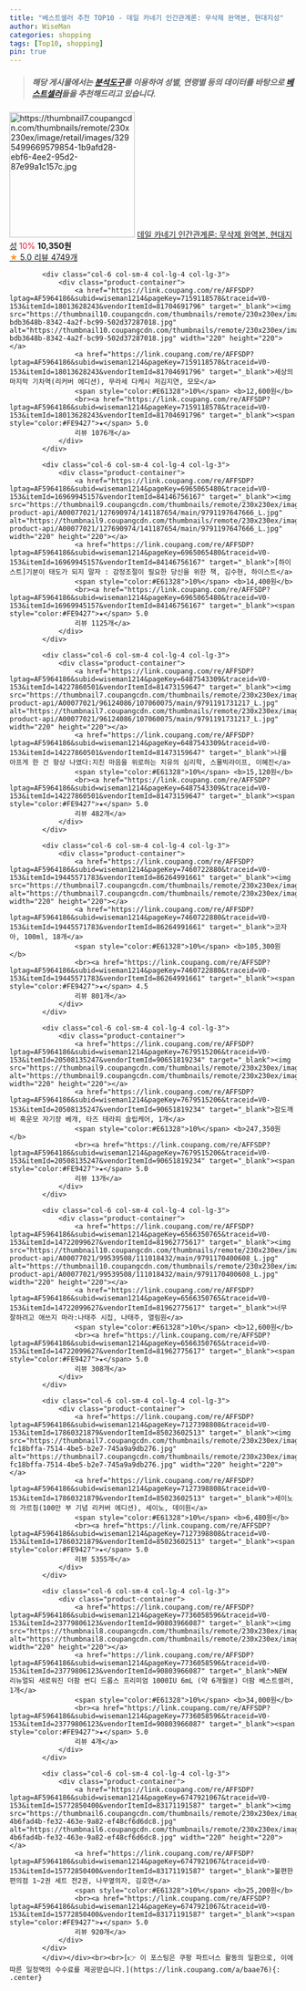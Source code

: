 ```yaml
---
title: "베스트셀러 추천 TOP10 - 데일 카네기 인간관계론: 무삭제 완역본, 현대지성"
author: WiseMan
categories: shopping
tags: [Top10, shopping]
pin: true
---
```


> ##### 해당 게시물에서는 [**분석도구**](https://itemscout.io/)를 이용하여 **성별**, **연령별** 등의 데이터를 바탕으로 [**베스트셀러**](https://link.coupang.com/a/baae76)들을 추천해드리고 있습니다.
<div class="container"><div class="row">
            <div class="col-6 col-sm-4 col-lg-4 col-lg-3">
                <div class="product-container">
                    <a href="https://link.coupang.com/re/AFFSDP?lptag=AF5964186&subid=wiseman1214&pageKey=307022149&traceid=V0-153&itemId=968117422&vendorItemId=5403982815" target="_blank"><img src="https://thumbnail7.coupangcdn.com/thumbnails/remote/230x230ex/image/retail/images/3295499669579854-1b9afd28-ebf6-4ee2-95d2-87e99a1c157c.jpg" alt="https://thumbnail7.coupangcdn.com/thumbnails/remote/230x230ex/image/retail/images/3295499669579854-1b9afd28-ebf6-4ee2-95d2-87e99a1c157c.jpg" width="220" height="220"></a>
                    <a href="https://link.coupang.com/re/AFFSDP?lptag=AF5964186&subid=wiseman1214&pageKey=307022149&traceid=V0-153&itemId=968117422&vendorItemId=5403982815" target="_blank">데일 카네기 인간관계론: 무삭제 완역본, 현대지성</a>
                    <span style="color:#E61328">10%</span> <b>10,350원</b>
                    <br><a href="https://link.coupang.com/re/AFFSDP?lptag=AF5964186&subid=wiseman1214&pageKey=307022149&traceid=V0-153&itemId=968117422&vendorItemId=5403982815" target="_blank"><span style="color:#FE9427">★</span> 5.0
                    리뷰 4749개</a>
                </div>
            </div>
            
            <div class="col-6 col-sm-4 col-lg-4 col-lg-3">
                <div class="product-container">
                    <a href="https://link.coupang.com/re/AFFSDP?lptag=AF5964186&subid=wiseman1214&pageKey=7159118578&traceid=V0-153&itemId=18013628243&vendorItemId=81704691796" target="_blank"><img src="https://thumbnail10.coupangcdn.com/thumbnails/remote/230x230ex/image/retail/images/1782194652121787-bdb3648b-8342-4a2f-bc99-502d37287018.jpg" alt="https://thumbnail10.coupangcdn.com/thumbnails/remote/230x230ex/image/retail/images/1782194652121787-bdb3648b-8342-4a2f-bc99-502d37287018.jpg" width="220" height="220"></a>
                    <a href="https://link.coupang.com/re/AFFSDP?lptag=AF5964186&subid=wiseman1214&pageKey=7159118578&traceid=V0-153&itemId=18013628243&vendorItemId=81704691796" target="_blank">세상의 마지막 기차역(리커버 에디션), 무라세 다케시 저김지연, 모모</a>
                    <span style="color:#E61328">10%</span> <b>12,600원</b>
                    <br><a href="https://link.coupang.com/re/AFFSDP?lptag=AF5964186&subid=wiseman1214&pageKey=7159118578&traceid=V0-153&itemId=18013628243&vendorItemId=81704691796" target="_blank"><span style="color:#FE9427">★</span> 5.0
                    리뷰 1076개</a>
                </div>
            </div>
            
            <div class="col-6 col-sm-4 col-lg-4 col-lg-3">
                <div class="product-container">
                    <a href="https://link.coupang.com/re/AFFSDP?lptag=AF5964186&subid=wiseman1214&pageKey=6965065480&traceid=V0-153&itemId=16969945157&vendorItemId=84146756167" target="_blank"><img src="https://thumbnail9.coupangcdn.com/thumbnails/remote/230x230ex/image/retail-product-api/A00077021/127690974/141187654/main/9791197647666_L.jpg" alt="https://thumbnail9.coupangcdn.com/thumbnails/remote/230x230ex/image/retail-product-api/A00077021/127690974/141187654/main/9791197647666_L.jpg" width="220" height="220"></a>
                    <a href="https://link.coupang.com/re/AFFSDP?lptag=AF5964186&subid=wiseman1214&pageKey=6965065480&traceid=V0-153&itemId=16969945157&vendorItemId=84146756167" target="_blank">[하이스트]기분이 태도가 되지 말자 : 감정조절이 필요한 당신을 위한 책, 김수현, 하이스트</a>
                    <span style="color:#E61328">10%</span> <b>14,400원</b>
                    <br><a href="https://link.coupang.com/re/AFFSDP?lptag=AF5964186&subid=wiseman1214&pageKey=6965065480&traceid=V0-153&itemId=16969945157&vendorItemId=84146756167" target="_blank"><span style="color:#FE9427">★</span> 5.0
                    리뷰 1125개</a>
                </div>
            </div>
            
            <div class="col-6 col-sm-4 col-lg-4 col-lg-3">
                <div class="product-container">
                    <a href="https://link.coupang.com/re/AFFSDP?lptag=AF5964186&subid=wiseman1214&pageKey=6487543309&traceid=V0-153&itemId=14227860501&vendorItemId=81473159647" target="_blank"><img src="https://thumbnail7.coupangcdn.com/thumbnails/remote/230x230ex/image/retail-product-api/A00077021/96124086/107060075/main/9791191731217_L.jpg" alt="https://thumbnail7.coupangcdn.com/thumbnails/remote/230x230ex/image/retail-product-api/A00077021/96124086/107060075/main/9791191731217_L.jpg" width="220" height="220"></a>
                    <a href="https://link.coupang.com/re/AFFSDP?lptag=AF5964186&subid=wiseman1214&pageKey=6487543309&traceid=V0-153&itemId=14227860501&vendorItemId=81473159647" target="_blank">나를 아프게 한 건 항상 나였다:지친 마음을 위로하는 치유의 심리학, 스몰빅라이프, 이혜진</a>
                    <span style="color:#E61328">10%</span> <b>15,120원</b>
                    <br><a href="https://link.coupang.com/re/AFFSDP?lptag=AF5964186&subid=wiseman1214&pageKey=6487543309&traceid=V0-153&itemId=14227860501&vendorItemId=81473159647" target="_blank"><span style="color:#FE9427">★</span> 5.0
                    리뷰 482개</a>
                </div>
            </div>
            
            <div class="col-6 col-sm-4 col-lg-4 col-lg-3">
                <div class="product-container">
                    <a href="https://link.coupang.com/re/AFFSDP?lptag=AF5964186&subid=wiseman1214&pageKey=7460722880&traceid=V0-153&itemId=19445571783&vendorItemId=86264991661" target="_blank"><img src="https://thumbnail7.coupangcdn.com/thumbnails/remote/230x230ex/image/vendor_inventory/759f/40ef4326f63a19ecf69372a14fbdb35df19d3bae37f537d1d555971c1a38.png" alt="https://thumbnail7.coupangcdn.com/thumbnails/remote/230x230ex/image/vendor_inventory/759f/40ef4326f63a19ecf69372a14fbdb35df19d3bae37f537d1d555971c1a38.png" width="220" height="220"></a>
                    <a href="https://link.coupang.com/re/AFFSDP?lptag=AF5964186&subid=wiseman1214&pageKey=7460722880&traceid=V0-153&itemId=19445571783&vendorItemId=86264991661" target="_blank">코자아, 100ml, 18개</a>
                    <span style="color:#E61328">10%</span> <b>105,300원</b>
                    <br><a href="https://link.coupang.com/re/AFFSDP?lptag=AF5964186&subid=wiseman1214&pageKey=7460722880&traceid=V0-153&itemId=19445571783&vendorItemId=86264991661" target="_blank"><span style="color:#FE9427">★</span> 4.5
                    리뷰 801개</a>
                </div>
            </div>
            
            <div class="col-6 col-sm-4 col-lg-4 col-lg-3">
                <div class="product-container">
                    <a href="https://link.coupang.com/re/AFFSDP?lptag=AF5964186&subid=wiseman1214&pageKey=7679515206&traceid=V0-153&itemId=20508135247&vendorItemId=90651819234" target="_blank"><img src="https://thumbnail9.coupangcdn.com/thumbnails/remote/230x230ex/image/vendor_inventory/f678/fd17a8c60077ef29932e22a20bcd9090332aaff9c80af8f1fee3cfe59e43.jpg" alt="https://thumbnail9.coupangcdn.com/thumbnails/remote/230x230ex/image/vendor_inventory/f678/fd17a8c60077ef29932e22a20bcd9090332aaff9c80af8f1fee3cfe59e43.jpg" width="220" height="220"></a>
                    <a href="https://link.coupang.com/re/AFFSDP?lptag=AF5964186&subid=wiseman1214&pageKey=7679515206&traceid=V0-153&itemId=20508135247&vendorItemId=90651819234" target="_blank">잠도깨비 흑운모 자기장 베개, 타즈 테라피 슬립케어, 1개</a>
                    <span style="color:#E61328">10%</span> <b>247,350원</b>
                    <br><a href="https://link.coupang.com/re/AFFSDP?lptag=AF5964186&subid=wiseman1214&pageKey=7679515206&traceid=V0-153&itemId=20508135247&vendorItemId=90651819234" target="_blank"><span style="color:#FE9427">★</span> 5.0
                    리뷰 13개</a>
                </div>
            </div>
            
            <div class="col-6 col-sm-4 col-lg-4 col-lg-3">
                <div class="product-container">
                    <a href="https://link.coupang.com/re/AFFSDP?lptag=AF5964186&subid=wiseman1214&pageKey=6566350765&traceid=V0-153&itemId=14722099627&vendorItemId=81962775617" target="_blank"><img src="https://thumbnail10.coupangcdn.com/thumbnails/remote/230x230ex/image/retail-product-api/A00077021/99539508/111018432/main/9791170400608_L.jpg" alt="https://thumbnail10.coupangcdn.com/thumbnails/remote/230x230ex/image/retail-product-api/A00077021/99539508/111018432/main/9791170400608_L.jpg" width="220" height="220"></a>
                    <a href="https://link.coupang.com/re/AFFSDP?lptag=AF5964186&subid=wiseman1214&pageKey=6566350765&traceid=V0-153&itemId=14722099627&vendorItemId=81962775617" target="_blank">너무 잘하려고 애쓰지 마라:나태주 시집, 나태주, 열림원</a>
                    <span style="color:#E61328">10%</span> <b>12,600원</b>
                    <br><a href="https://link.coupang.com/re/AFFSDP?lptag=AF5964186&subid=wiseman1214&pageKey=6566350765&traceid=V0-153&itemId=14722099627&vendorItemId=81962775617" target="_blank"><span style="color:#FE9427">★</span> 5.0
                    리뷰 308개</a>
                </div>
            </div>
            
            <div class="col-6 col-sm-4 col-lg-4 col-lg-3">
                <div class="product-container">
                    <a href="https://link.coupang.com/re/AFFSDP?lptag=AF5964186&subid=wiseman1214&pageKey=7127398808&traceid=V0-153&itemId=17860321879&vendorItemId=85023602513" target="_blank"><img src="https://thumbnail7.coupangcdn.com/thumbnails/remote/230x230ex/image/retail/images/599539620224842-fc18bffa-7514-4be5-b2e7-745a9a9db276.jpg" alt="https://thumbnail7.coupangcdn.com/thumbnails/remote/230x230ex/image/retail/images/599539620224842-fc18bffa-7514-4be5-b2e7-745a9a9db276.jpg" width="220" height="220"></a>
                    <a href="https://link.coupang.com/re/AFFSDP?lptag=AF5964186&subid=wiseman1214&pageKey=7127398808&traceid=V0-153&itemId=17860321879&vendorItemId=85023602513" target="_blank">세이노의 가르침(100만 부 기념 리커버 에디션), 세이노, 데이원</a>
                    <span style="color:#E61328">10%</span> <b>6,480원</b>
                    <br><a href="https://link.coupang.com/re/AFFSDP?lptag=AF5964186&subid=wiseman1214&pageKey=7127398808&traceid=V0-153&itemId=17860321879&vendorItemId=85023602513" target="_blank"><span style="color:#FE9427">★</span> 5.0
                    리뷰 5355개</a>
                </div>
            </div>
            
            <div class="col-6 col-sm-4 col-lg-4 col-lg-3">
                <div class="product-container">
                    <a href="https://link.coupang.com/re/AFFSDP?lptag=AF5964186&subid=wiseman1214&pageKey=7736058596&traceid=V0-153&itemId=23779806123&vendorItemId=90803966087" target="_blank"><img src="https://thumbnail8.coupangcdn.com/thumbnails/remote/230x230ex/image/vendor_inventory/5a35/8eb9650e1ffd9cb0ccc24708c91c9b8ecfa448838afe5eb319f07a7633fa.jpg" alt="https://thumbnail8.coupangcdn.com/thumbnails/remote/230x230ex/image/vendor_inventory/5a35/8eb9650e1ffd9cb0ccc24708c91c9b8ecfa448838afe5eb319f07a7633fa.jpg" width="220" height="220"></a>
                    <a href="https://link.coupang.com/re/AFFSDP?lptag=AF5964186&subid=wiseman1214&pageKey=7736058596&traceid=V0-153&itemId=23779806123&vendorItemId=90803966087" target="_blank">NEW 리뉴얼되 새로워진 더팜 썬디 드롭스 프리미엄 1000IU 6mL (약 6개월분) 더팜 베스트셀러, 1개</a>
                    <span style="color:#E61328">10%</span> <b>34,000원</b>
                    <br><a href="https://link.coupang.com/re/AFFSDP?lptag=AF5964186&subid=wiseman1214&pageKey=7736058596&traceid=V0-153&itemId=23779806123&vendorItemId=90803966087" target="_blank"><span style="color:#FE9427">★</span> 5.0
                    리뷰 4개</a>
                </div>
            </div>
            
            <div class="col-6 col-sm-4 col-lg-4 col-lg-3">
                <div class="product-container">
                    <a href="https://link.coupang.com/re/AFFSDP?lptag=AF5964186&subid=wiseman1214&pageKey=6747921067&traceid=V0-153&itemId=15772850400&vendorItemId=83171191587" target="_blank"><img src="https://thumbnail6.coupangcdn.com/thumbnails/remote/230x230ex/image/retail/images/2976969648357628-4b6fad4b-fe32-463e-9a82-ef48cf6d6dc8.jpg" alt="https://thumbnail6.coupangcdn.com/thumbnails/remote/230x230ex/image/retail/images/2976969648357628-4b6fad4b-fe32-463e-9a82-ef48cf6d6dc8.jpg" width="220" height="220"></a>
                    <a href="https://link.coupang.com/re/AFFSDP?lptag=AF5964186&subid=wiseman1214&pageKey=6747921067&traceid=V0-153&itemId=15772850400&vendorItemId=83171191587" target="_blank">불편한 편의점 1~2권 세트 전2권, 나무옆의자, 김호연</a>
                    <span style="color:#E61328">10%</span> <b>25,200원</b>
                    <br><a href="https://link.coupang.com/re/AFFSDP?lptag=AF5964186&subid=wiseman1214&pageKey=6747921067&traceid=V0-153&itemId=15772850400&vendorItemId=83171191587" target="_blank"><span style="color:#FE9427">★</span> 5.0
                    리뷰 920개</a>
                </div>
            </div>
            </div></div><br><br>[👉 이 포스팅은 쿠팡 파트너스 활동의 일환으로, 이에 따른 일정액의 수수료를 제공받습니다.](https://link.coupang.com/a/baae76){: .center}